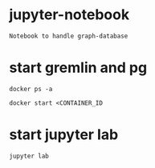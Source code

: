 # jupyter-notebook

    Notebook to handle graph-database

# start gremlin and pg

    docker ps -a

    docker start <CONTAINER_ID

# start jupyter lab

    jupyter lab
